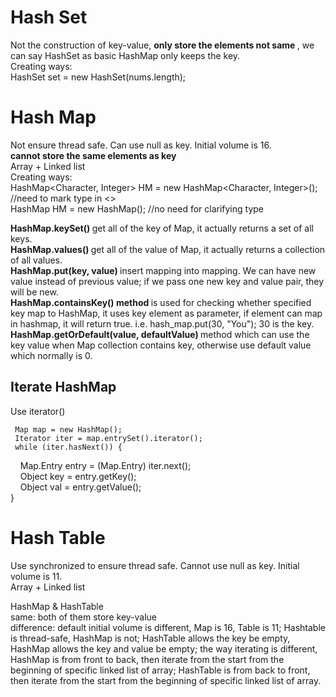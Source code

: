 # Hash Set   
Not the construction of key-value, <b> only store the elements not same </b> , we can say HashSet as basic HashMap only keeps the key.    
Creating ways:    
HashSet<Integer> set = new HashSet<Ineteger>(nums.length);     


# Hash Map    
Not ensure thread safe. Can use null as key. Initial volume is 16.       
<b> cannot store the same elements as key </b>    
Array + Linked list        
Creating ways:   
HashMap<Character, Integer> HM = new HashMap<Character, Integer>(); //need to mark type in <>    
HashMap HM = new HashMap(); //no need for clarifying type      

<b>HashMap.keySet() </b> get all of the key of Map, it actually returns a set of all keys.    
<b>HashMap.values() </b> get all of the value of Map, it actually returns a collection of all values.           
<b>HashMap.put(key, value) </b> insert mapping into mapping. We can have new value instead of previous value; if we pass one new key and value pair, they will be new.      
<b>HashMap.containsKey() method </b> is used for checking whether specified key map to HashMap, it uses key element as parameter, if element can map in hashmap, it will return true. i.e. hash_map.put(30, "You"); 30 is the key.    
<b>HashMap.getOrDefault(value, defaultValue) </b> method which can use the key value when Map collection contains key, otherwise use default value which normally is 0.     

## Iterate HashMap     
Use iterator()    

     Map map = new HashMap();   
     Iterator iter = map.entrySet().iterator();   
     while (iter.hasNext()) {   
         Map.Entry entry = (Map.Entry) iter.next();   
         Object key = entry.getKey();   
         Object val = entry.getValue();   
     }   




# Hash Table    
Use synchronized to ensure thread safe. Cannot use null as key. Initial volume is 11.     
Array + Linked list    


HashMap & HashTable    
same: both of them store key-value   
difference: default initial volume is different, Map is 16, Table is 11; Hashtable is thread-safe, HashMap is not; HashTable allows the key be empty, HashMap allows the key and value be empty; the way iterating is different, HashMap is from front to back, then iterate from the start from the beginning  of specific linked list of array; HashTable is from back to front, then iterate from the start from the beginning  of specific linked list of array.     


